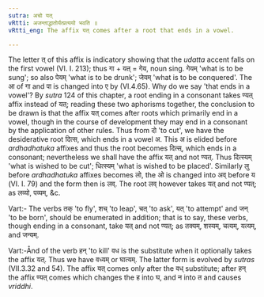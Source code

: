 ```yaml
---
sutra: अचो यत्
vRtti: अजन्ताद्धातोर्यत्प्रत्ययो भवति ॥
vRtti_eng: The affix यत् comes after a root that ends in a vowel.

---
```

The letter त् of this affix is indicatory showing that the _udatta_ accent falls on the first vowel (VI. I. 213); thus गा + यत् = गेय, noun sing. गेयम् 'what is to be sung'; so also पेयम् 'what is to be drunk'; जेयम् 'what is to be conquered'. The आ of गा and पा is changed into ए by (VI.4.65). Why do we say 'that ends in a vowel'? By _sutra_ 124 of this chapter, a root ending in a consonant takes ण्यत् affix instead of यत्; reading these two aphorisms together, the conclusion to be drawn is that the affix यत् comes after roots which primarily end in a vowel, though in the course of development they may end in a consonant by the application of other rules. Thus from दो 'to cut', we have the desiderative root दित्स, which ends in a vowel अ. This अ is elided before _ardhadhatuka_ affixes and thus the root becomes दित्स्, which ends in a consonant; nevertheless we shall have the affix यत् and not ण्यत्. Thus दित्स्यम् 'what is wished to be cut'; धित्स्यम् 'what is wished to be placed'. Similarly लु before _ardhadhatuka_ affixes becomes लो, the ओ is changed into अव् before य (VI. I. 79) and the form then is लव्. The root लव् however takes यत् and not ण्यत्; as लव्यो, पव्यम्, &c.

Vart:- The verbs तक् 'to fly', शच् 'to leap', चत् 'to ask', यत् 'to attempt' and जन् 'to be born', should be enumerated in addition; that is to say, these verbs, though ending in a consonant, take यत् and not ण्यत्; as तक्यम्, शस्यम्, चत्यम्, यत्यम्, and जन्यम्.

Vart:-Ånd of the verb हन् 'to kill' वध is the substitute when it optionally takes the affix यत्. Thus we have वध्यम् or घात्यम्. The latter form is evolved by _sutras_ (VII.3.32 and 54). The affix यत् comes only after the वध् substitute; after हन् the affix ण्यत् comes which changes the ह into घ, and न into त and causes _vriddhi_.